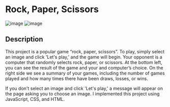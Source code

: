 # Rock, Paper, Scissors 
![image](https://github.com/Wikaobl/rock-paper-scissors/assets/107032701/b3a28ce2-e099-48c5-b448-8593719f7604)
![image](https://github.com/Wikaobl/rock-paper-scissors/assets/107032701/caa4c8e4-ba95-462c-bd25-f94f4f805202)

## Description 
This project is a popular game “rock, paper, scissors”. To play, simply select an image and click 'Let's play,' and the game will begin. Your opponent is a computer that randomly selects rock, paper, or scissors.  At the bottom left, you can see the result of the game and your and computer’s choice. On the right side we see a summary of your games, including the number of games played and how many times there have been draws, losses, or wins.

If you don't select an image and click 'Let's play,' a message will appear on the page asking you to choose an image.
I implemented this project using JavaScript, CSS, and HTML.
